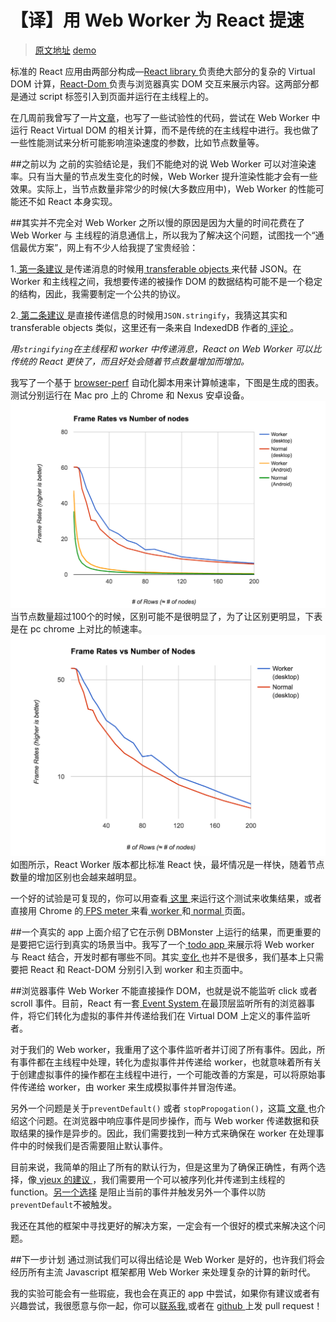 # 【译】用 Web Worker 为 React 提速
> [原文地址](http://blog.nparashuram.com/2016/02/using-webworkers-to-make-react-faster.html)  [demo](http://web-perf.github.io/react-worker-dom/)
 
标准的 React 应用由两部分构成—[React library ](https://www.npmjs.com/package/react)负责绝大部分的复杂的 Virtual DOM 计算，[React-Dom ](https://www.npmjs.com/package/react-dom)负责与浏览器真实 DOM 交互来展示内容。这两部分都是通过 script 标签引入到页面并运行在主线程上的。

在几周前我曾写了一片[文章](http://blog.nparashuram.com/2015/12/react-web-worker-renderer.html)，也写了一些试验性的代码，尝试在 Web Worker 中运行 React Virtual DOM 的相关计算，而不是传统的在主线程中进行。我也做了一些性能测试来分析可能影响渲染速度的参数，比如节点数量等。

##之前以为
之前的实验结论是，我们不能绝对的说 Web Worker 可以对渲染速率。只有当大量的节点发生变化的时候，Web Worker 提升渲染性能才会有一些效果。实际上，当节点数量非常少的时候(大多数应用中)，Web Worker 的性能可能还不如 React 本身实现。

##其实并不完全对
Web Worker 之所以慢的原因是因为大量的时间花费在了 Web Worker 与 主线程的消息通信上，所以我为了解决这个问题，试图找一个“通信最优方案”，网上有不少人给我提了宝贵经验：

1.[ 第一条建议 ](https://github.com/facebook/react/issues/3092#issuecomment-161471481)是传递消息的时候用[ transferable objects ](https://developer.mozilla.org/en-US/docs/Web/API/Web_Workers_API/Using_web_workers#Passing_data_by_transferring_ownership_%28transferable_objects%29)来代替 JSON。在 Worker 和主线程之间，我想要传递的被操作 DOM 的数据结构可能不是一个稳定的结构，因此，我需要制定一个公共的协议。


2.[ 第二条建议 ](https://twitter.com/nolanlawson/status/672486553567019009)是直接传递信息的时候用`JSON.stringify`，我猜这其实和 transferable objects 类似，这里还有一条来自 IndexedDB 作者的[ 评论 ](https://code.google.com/p/chromium/issues/detail?id=536620#c11)。

*用`stringifying`在主线程和 worker 中传递消息，React on Web Worker 可以比 传统的 React 更快了，而且好处会随着节点数量增加而增加。*

我写了一个基于 [browser-perf](http://npmjs.com/package/browser-perf) 自动化脚本用来计算帧速率，下图是生成的图表。测试分别运行在 Mac pro 上的 Chrome 和 Nexus 安卓设备。
![](image/webworker-react/1.png)
当节点数量超过100个的时候，区别可能不是很明显了，为了让区别更明显，下表是在 pc chrome 上对比的帧速率。
![](image/webworker-react/2.png)
如图所示，React Worker 版本都比标准 React 快，最坏情况是一样快，随着节点数量的增加区别也会越来越明显。

一个好的试验是可复现的，你可以用查看[ 这里 ](https://github.com/web-perf/react-worker-dom#testing-performance)来运行这个测试来收集结果，或者直接用 Chrome 的[ FPS meter ](https://www.youtube.com/watch?v=x6qe_kVaBpg&t=23m17s)来看[ worker ](http://web-perf.github.io/react-worker-dom/test/dbmonster/index.html#count=1&timeout=0&worker=true&rows=50)和[ normal ](http://web-perf.github.io/react-worker-dom/test/dbmonster/index.html#count=1&timeout=0&worker=false&rows=50)页面。 

##一个真实的 app
上面介绍了它在示例 DBMonster 上运行的结果，而更重要的是要把它运行到真实的场景当中。我写了一个[ todo app ](http://web-perf.github.io/react-worker-dom/test/todo/index.html?worker)来展示将 Web worker 与 React 结合，开发时都有哪些不同。其实[ 变化 ](https://github.com/web-perf/react-worker-dom#using-it-with-web-workers)也并不是很多，我们基本上只需要把 React 和 React-DOM 分别引入到 worker 和主页面中。

##浏览器事件
Web Worker 不能直接操作 DOM，也就是说不能监听 click 或者 scroll 事件。目前，React 有一套[ Event System ](https://facebook.github.io/react/docs/events.html)在最顶层监听所有的浏览器事件，将它们转化为虚拟的事件并传递给我们在 Virtual DOM 上定义的事件监听者。

对于我们的 Web worker，我重用了这个事件监听者并订阅了所有事件。因此，所有事件都在主线程中处理，转化为虚拟事件并传递给 worker，也就意味着所有关于创建虚拟事件的操作都在主线程中进行，一个可能改善的方案是，可以将原始事件传递给 worker，由 worker 来生成模拟事件并冒泡传递。

另外一个问题是关于`preventDefault()` 或者 `stopPropogation()`，这篇[ 文章 ](http://www.pocketjavascript.com/blog/2015/11/23/introducing-pokedex-org)也介绍这个问题。在浏览器中响应事件是同步操作，而与 Web worker 传递数据和获取结果的操作是异步的。因此，我们需要找到一种方式来确保在 worker 在处理事件中的时候我们是否需要阻止默认事件。

目前来说，我简单的阻止了所有的默认行为，但是这里为了确保正确性，有两个选择，像[ vjeux 的建议 ](http://blog.nparashuram.com/2015/12/react-web-worker-renderer.html#comment-2389241159)，我们需要用一个可以被序列化并传递到主线程的 function。[另一个选择](http://blog.nparashuram.com/2015/12/react-web-worker-renderer.html#comment-2390380630) 是阻止当前的事件并触发另外一个事件以防 `preventDefault`不被触发。

我还在其他的框架中寻找更好的解决方案，一定会有一个很好的模式来解决这个问题。

##下一步计划
通过测试我们可以得出结论是 Web Worker 是好的，也许我们将会经历所有主流 Javascript 框架都用 Web Worker 来处理复杂的计算的新时代。

我的实验可能会有一些瑕疵，我也会在真正的 app 中尝试，如果你有建议或者有兴趣尝试，我很愿意与你一起，你可以[联系我](https://twitter.com/nparashuram),或者在 [ github ](https://github.com/web-perf/react-perf)上发 pull request！
